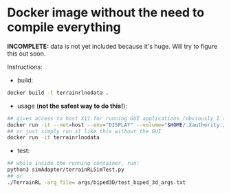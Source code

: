 # Docker image without the need to compile everything

**INCOMPLETE:** data is not yet included because it's huge. Will try to figure this out soon.

Instructions:
  - build:
```bash
docker build -t terrainrlnodata .
```
  - usage (**not the safest way to do this!**):
```bash
## gives access to host X11 for running GUI applications (obviously I trust the application, but you might not)
docker run -it --net=host --env="DISPLAY" --volume="$HOME/.Xauthority:/root/.Xauthority:rw" terrainrlnodata
## or just simply run it like this without the GUI
docker run -it terrainrlnodata
```
  - test:
```bash
## while inside the running container, run:
python3 simAdapter/terrainRLSimTest.py
## or
./TerrainRL -arg_file= args/biped3D/test_biped_3d_args.txt
```